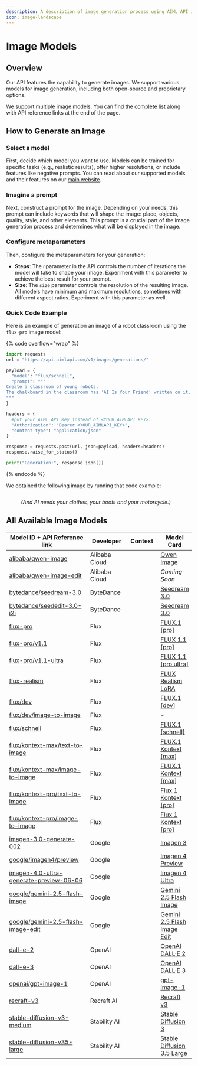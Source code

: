 ```yaml
---
description: A description of image generation process using AIML API image models.
icon: image-landscape
---
```


# Image Models

## Overview

Our API features the capability to generate images. We support various models for image generation, including both open-source and proprietary options.

We support multiple image models. You can find the [complete list](./#all-available-image-models) along with API reference links at the end of the page.

## How to Generate an Image

### Select a model

First, decide which model you want to use. Models can be trained for specific tasks (e.g., realistic results), offer higher resolutions, or include features like negative prompts. You can read about our supported models and their features on our [main website](https://aimlapi.com/models?integration-category=Image+Generation).

### Imagine a prompt

Next, construct a prompt for the image. Depending on your needs, this prompt can include keywords that will shape the image: place, objects, quality, style, and other elements. This prompt is a crucial part of the image generation process and determines what will be displayed in the image.

### Configure metaparameters

Then, configure the metaparameters for your generation:

* **Steps**: The `n`parameter in the API controls the number of iterations the model will take to shape your image. Experiment with this parameter to achieve the best result for your prompt.
* **Size**: The `size` parameter controls the resolution of the resulting image. All models have minimum and maximum resolutions, sometimes with different aspect ratios. Experiment with this parameter as well.

### Quick Code Example

Here is an example of generation an image of a robot classroom using the `flux-pro` image model:

{% code overflow="wrap" %}
```python
import requests
url = "https://api.aimlapi.com/v1/images/generations/"

payload = {
  "model": "flux/schnell",
  "prompt": """
Create a classroom of young robots. 
The chalkboard in the classroom has 'AI Is Your Friend' written on it.
"""
}

headers = {
  #put your AIML API Key instead of <YOUR_AIMLAPI_KEY>:
  "Authorization": "Bearer <YOUR_AIMLAPI_KEY>", 
  "content-type": "application/json"
}

response = requests.post(url, json=payload, headers=headers)
response.raise_for_status()

print("Generation:", response.json())
```
{% endcode %}

We obtained the following image by running that code example:

<figure><img src="../../.gitbook/assets/66c834ddf0e7e8e65fb69c9f_flux.1 robots (2).webp" alt=""><figcaption><p><em>(And AI needs your clothes, your boots and your motorcycle.)</em></p></figcaption></figure>

## All Available Image Models

<table><thead><tr><th width="274.20001220703125">Model ID  +  API Reference link</th><th width="123.39996337890625">Developer</th><th width="103.79998779296875">Context</th><th>Model Card</th></tr></thead><tbody><tr><td><a href="alibaba-cloud/qwen-image.md">alibaba/qwen-image</a></td><td>Alibaba Cloud</td><td></td><td><a href="https://aimlapi.com/models/qwen-image">Qwen Image</a></td></tr><tr><td><a href="alibaba-cloud/qwen-image-edit.md">alibaba/qwen-image-edit</a></td><td>Alibaba Cloud</td><td></td><td><em>Coming Soon</em></td></tr><tr><td><a href="bytedance/seedream-3.0.md">bytedance/seedream-3.0</a></td><td>ByteDance</td><td></td><td><a href="https://aimlapi.com/models/seedream-3-0">Seedream 3.0</a></td></tr><tr><td><a href="bytedance/seededit-3.0-image-to-image.md">bytedance/seededit-3.0-i2i</a></td><td>ByteDance</td><td></td><td><a href="https://aimlapi.com/models/seedream-3-0">Seedream 3.0</a></td></tr><tr><td><a href="flux/flux-pro.md">flux-pro</a></td><td>Flux</td><td></td><td><a href="https://aimlapi.com/models/flux-1-pro-api">FLUX.1 [pro]</a></td></tr><tr><td><a href="flux/flux-pro.md">flux-pro/v1.1</a></td><td>Flux</td><td></td><td><a href="https://aimlapi.com/models/flux-1-1-pro-api">FLUX 1.1 [pro]</a></td></tr><tr><td><a href="flux/flux-pro-v1.1-ultra.md">flux-pro/v1.1-ultra</a></td><td>Flux</td><td></td><td><a href="https://aimlapi.com/models/flux-1-1-pro-ultra-api">FLUX 1.1 [pro ultra]</a></td></tr><tr><td><a href="flux/flux-realism.md">flux-realism</a></td><td>Flux</td><td></td><td><a href="https://aimlapi.com/models/flux-realism-lora-api">FLUX Realism LoRA</a></td></tr><tr><td><a href="flux/flux-dev.md">flux/dev</a></td><td>Flux</td><td></td><td><a href="https://aimlapi.com/models/flux-1-dev-api">FLUX.1 [dev]</a></td></tr><tr><td><a href="flux/flux-dev-image-to-image.md">flux/dev/image-to-image</a></td><td>Flux</td><td></td><td>-</td></tr><tr><td><a href="flux/flux-schnell.md">flux/schnell</a></td><td>Flux</td><td></td><td><a href="https://aimlapi.com/models/flux-1-schnell-api">FLUX.1 [schnell]</a></td></tr><tr><td><a href="flux/flux-kontext-max-text-to-image.md">flux/kontext-max/text-to-image</a></td><td>Flux</td><td></td><td><a href="https://aimlapi.com/models/flux-1-kontext-max">FLUX.1 Kontext [max]</a></td></tr><tr><td><a href="flux/flux-kontext-max-image-to-image.md">flux/kontext-max/image-to-image</a></td><td>Flux</td><td></td><td><a href="https://aimlapi.com/models/flux-1-kontext-max">FLUX.1 Kontext [max]</a></td></tr><tr><td><a href="flux/flux-kontext-pro-text-to-image.md">flux/kontext-pro/text-to-image</a></td><td>Flux</td><td></td><td><a href="https://aimlapi.com/models/flux-1-kontext-pro">Flux.1 Kontext [pro]</a></td></tr><tr><td><a href="flux/flux-kontext-pro-image-to-image.md">flux/kontext-pro/image-to-image</a></td><td>Flux</td><td></td><td><a href="https://aimlapi.com/models/flux-1-kontext-pro">Flux.1 Kontext [pro]</a></td></tr><tr><td><a href="google/imagen-3.0.md">imagen-3.0-generate-002</a></td><td>Google</td><td></td><td><a href="https://aimlapi.com/models/imagen-3-api">Imagen 3</a></td></tr><tr><td><a href="google/imagen-4-preview.md">google/imagen4/preview</a></td><td>Google</td><td></td><td><a href="https://aimlapi.com/models/imagen-4-preview">Imagen 4 Preview</a></td></tr><tr><td><a href="google/imagen-4-ultra.md">imagen-4.0-ultra-generate-preview-06-06</a></td><td>Google</td><td></td><td><a href="https://aimlapi.com/models/imagen-4-ultra">Imagen 4 Ultra</a></td></tr><tr><td><a href="google/gemini-2.5-flash-image.md">google/gemini-2.5-flash-image</a></td><td>Google</td><td></td><td><a href="https://aimlapi.com/models/gemini-2-5-flash-image">Gemini 2.5 Flash Image</a></td></tr><tr><td><a href="google/gemini-2.5-flash-image.md">google/gemini-2.5-flash-image-edit</a></td><td>Google</td><td></td><td><a href="https://aimlapi.com/models/gemini-2-5-flash-image-edit">Gemini 2.5 Flash Image Edit</a></td></tr><tr><td><a href="OpenAI/dall-e-2.md">dall-e-2</a></td><td>OpenAI</td><td></td><td><a href="https://aimlapi.com/models/openai-dall-e-2-api">OpenAI DALL·E 2</a></td></tr><tr><td><a href="OpenAI/dall-e-3.md">dall-e-3</a></td><td>OpenAI</td><td></td><td><a href="https://aimlapi.com/models/openai-dall-e-3">OpenAI DALL·E 3</a></td></tr><tr><td><a href="openai/gpt-image-1.md">openai/gpt-image-1</a></td><td>OpenAI</td><td></td><td><a href="https://aimlapi.com/models/gpt-image-1">gpt-image-1</a></td></tr><tr><td><a href="RecraftAI/recraft-v3.md">recraft-v3</a></td><td>Recraft AI</td><td></td><td><a href="https://aimlapi.com/models/recraft-v3">Recraft v3</a></td></tr><tr><td><a href="Stability-AI/stable-diffusion-v3-medium.md">stable-diffusion-v3-medium</a></td><td>Stability AI</td><td></td><td><a href="https://aimlapi.com/models/stable-diffusion-3-api">Stable Diffusion 3</a></td></tr><tr><td><a href="Stability-AI/stable-diffusion-v35-large.md">stable-diffusion-v35-large</a></td><td>Stability AI</td><td></td><td><a href="https://aimlapi.com/models/stable-diffusion-3-5-large-api">Stable Diffusion 3.5 Large</a></td></tr></tbody></table>
